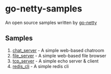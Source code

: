 # go-netty-samples

An open source samples written by [go-netty](https://github.com/go-netty/go-netty)

## Samples

1. [chat_server](./chat_server) - A simple web-based chatroom
2. [file_server](./file_server) - A simple web-based file browser
3. [tcp_server](./tcp_server) - A simple echo server & client
4. [redis_cli](./redis_cli) - A simple redis cli
